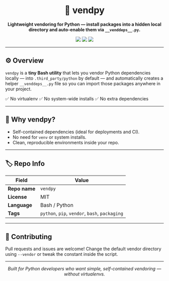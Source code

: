 <h1 align="center">🐍 vendpy</h1>

<p align="center">
  <b>Lightweight vendoring for Python — install packages into a hidden local directory and auto-enable them via <code>__venddeps__.py</code>.</b>
</p>

<p align="center">
  <a href="https://github.com/<YOUR_USER>/vendpy/blob/main/install_vendor.sh"><img src="https://img.shields.io/badge/script-install_vendor.sh-blue?style=flat-square"></a>
  <a href="https://www.python.org/"><img src="https://img.shields.io/badge/python-3.7%2B-blue?style=flat-square&logo=python"></a>
  <a href="https://opensource.org/licenses/MIT"><img src="https://img.shields.io/badge/license-MIT-green?style=flat-square"></a>
</p>

---

## ⚙️ Overview

`vendpy` is a **tiny Bash utility** that lets you vendor Python dependencies locally — into `.third_party/python` by default — and automatically creates a helper `__venddeps__.py` file so you can import those packages anywhere in your project.

✅ No virtualenv
✅ No system-wide installs
✅ No extra dependencies

---

## 🧠 Why vendpy?

* Self-contained dependencies (ideal for deployments and CI).
* No need for `venv` or system installs.
* Clean, reproducible environments inside your repo.

---

## 🏷️ Repo Info

| Field         | Value                                          |
| ------------- | ---------------------------------------------- |
| **Repo name** | `vendpy`                                       |
| **License**   | MIT                                            |
| **Language**  | Bash / Python                                  |
| **Tags**      | `python`, `pip`, `vendor`, `bash`, `packaging` |

---

## 🤝 Contributing

Pull requests and issues are welcome!
Change the default vendor directory using `--vendor` or tweak the constant inside the script.

---

<p align="center">
  <i>Built for Python developers who want simple, self-contained vendoring — without virtualenvs.</i>
</p>

